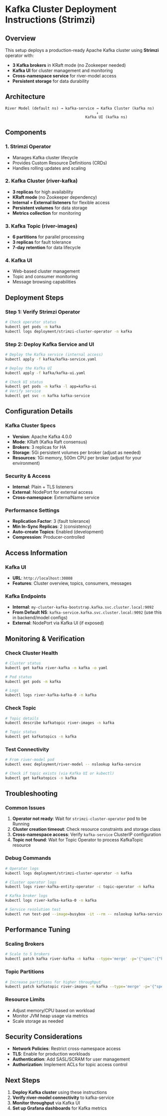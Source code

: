 # Kafka Cluster Deployment Instructions (Strimzi)

## Overview

This setup deploys a production-ready Apache Kafka cluster using **Strimzi** operator with:

- **3 Kafka brokers** in KRaft mode (no Zookeeper needed)
- **Kafka UI** for cluster management and monitoring
- **Cross-namespace service** for river-model access
- **Persistent storage** for data durability

## Architecture

```
River Model (default ns) → kafka-service → Kafka Cluster (kafka ns)
                                         ↓
                                    Kafka UI (kafka ns)
```

## Components

### 1. Strimzi Operator

- Manages Kafka cluster lifecycle
- Provides Custom Resource Definitions (CRDs)
- Handles rolling updates and scaling

### 2. Kafka Cluster (river-kafka)

- **3 replicas** for high availability
- **KRaft mode** (no Zookeeper dependency)
- **Internal + External listeners** for flexible access
- **Persistent volumes** for data storage
- **Metrics collection** for monitoring

### 3. Kafka Topic (river-images)

- **6 partitions** for parallel processing
- **3 replicas** for fault tolerance
- **7-day retention** for data lifecycle

### 4. Kafka UI

- Web-based cluster management
- Topic and consumer monitoring
- Message browsing capabilities

## Deployment Steps

### Step 1: Verify Strimzi Operator

```bash
# Check operator status
kubectl get pods -n kafka
kubectl logs deployment/strimzi-cluster-operator -n kafka
```

### Step 2: Deploy Kafka Service and UI

```bash
# Deploy the Kafka service (internal access)
kubectl apply -f kafka/kafka-service.yaml

# Deploy the Kafka UI
kubectl apply -f kafka/kafka-ui.yaml

# Check UI status
kubectl get pods -n kafka -l app=kafka-ui
# Verify service
kubectl get svc -n kafka kafka-service
```

## Configuration Details

### Kafka Cluster Specs

- **Version**: Apache Kafka 4.0.0
- **Mode**: KRaft (Kafka Raft consensus)
- **Brokers**: 3 replicas for HA
- **Storage**: 5Gi persistent volumes per broker (adjust as needed)
- **Resources**: 1Gi memory, 500m CPU per broker (adjust for your environment)

### Security & Access

- **Internal**: Plain + TLS listeners
- **External**: NodePort for external access
- **Cross-namespace**: ExternalName service

### Performance Settings

- **Replication Factor**: 3 (fault tolerance)
- **Min In-Sync Replicas**: 2 (consistency)
- **Auto-create Topics**: Enabled (development)
- **Compression**: Producer-controlled

## Access Information

### Kafka UI

- **URL**: `http://localhost:30808`
- **Features**: Cluster overview, topics, consumers, messages

### Kafka Endpoints

- **Internal**: `my-cluster-kafka-bootstrap.kafka.svc.cluster.local:9092`
- **From Default NS**: `kafka-service.kafka.svc.cluster.local:9092` (use this in backend/model configs)
- **External**: NodePort via Kafka UI (if exposed)

## Monitoring & Verification

### Check Cluster Health

```bash
# Cluster status
kubectl get kafka river-kafka -n kafka -o yaml

# Pod status
kubectl get pods -n kafka

# Logs
kubectl logs river-kafka-kafka-0 -n kafka
```

### Check Topic

```bash
# Topic details
kubectl describe kafkatopic river-images -n kafka

# Topic status
kubectl get kafkatopics -n kafka
```

### Test Connectivity

```bash
# From river-model pod
kubectl exec deployment/river-model -- nslookup kafka-service

# Check if topic exists (via Kafka UI or kubectl)
kubectl get kafkatopics -n kafka
```

## Troubleshooting

### Common Issues

1. **Operator not ready**: Wait for `strimzi-cluster-operator` pod to be Running
2. **Cluster creation timeout**: Check resource constraints and storage class
3. **Cross-namespace access**: Verify `kafka-service` ClusterIP configuration
4. **Topic not found**: Wait for Topic Operator to process KafkaTopic resource

### Debug Commands

```bash
# Operator logs
kubectl logs deployment/strimzi-cluster-operator -n kafka

# Cluster operator logs
kubectl logs river-kafka-entity-operator -c topic-operator -n kafka

# Kafka broker logs
kubectl logs river-kafka-kafka-0 -n kafka

# Service resolution test
kubectl run test-pod --image=busybox -it --rm -- nslookup kafka-service
```

## Performance Tuning

### Scaling Brokers

```bash
# Scale to 5 brokers
kubectl patch kafka river-kafka -n kafka --type='merge' -p='{"spec":{"kafka":{"replicas":5}}}'
```

### Topic Partitions

```bash
# Increase partitions for higher throughput
kubectl patch kafkatopic river-images -n kafka --type='merge' -p='{"spec":{"partitions":12}}'
```

### Resource Limits

- Adjust memory/CPU based on workload
- Monitor JVM heap usage via metrics
- Scale storage as needed

## Security Considerations

- **Network Policies**: Restrict cross-namespace access
- **TLS**: Enable for production workloads
- **Authentication**: Add SASL/SCRAM for user management
- **Authorization**: Implement ACLs for topic access control

## Next Steps

1. **Deploy Kafka cluster** using these instructions
2. **Verify river-model connectivity** to kafka-service
3. **Monitor throughput** via Kafka UI
4. **Set up Grafana dashboards** for Kafka metrics
